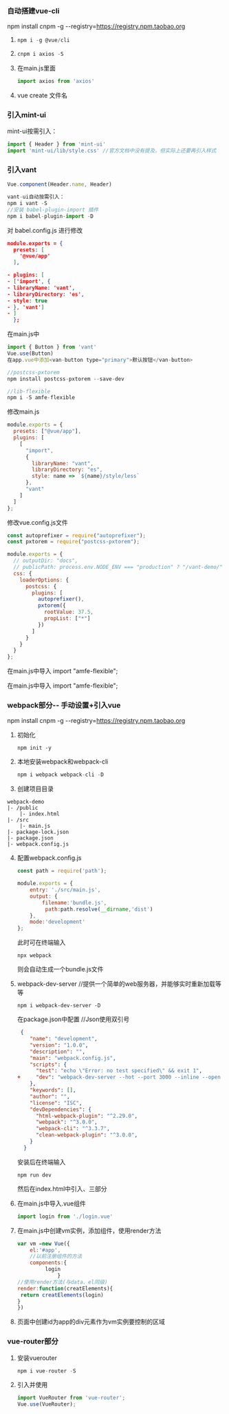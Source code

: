 ### 自动搭建vue-cli

npm install cnpm -g --registry=https://registry.npm.taobao.org

1. ```js
   npm i -g @vue/cli
   ```

2. ```js
   cnpm i axios -S
   ```

3. 在main.js里面

   ```js
   import axios from 'axios'
   ```

4. vue create 文件名


### 引入mint-ui

mint-ui按需引入：

```js
import { Header } from 'mint-ui'
import 'mint-ui/lib/style.css' //官方文档中没有提及，但实际上还要再引入样式
```

### 引入vant

```js
Vue.component(Header.name, Header)

vant-ui自动按需引入：
npm i vant -S
//安装 babel-plugin-import 插件
npm i babel-plugin-import -D
```

对 babel.config.js 进行修改

```json
module.exports = {
  presets: [
    '@vue/app'
  ],

- plugins: [
- ['import', {
- libraryName: 'vant',
- libraryDirectory: 'es',
- style: true
- }, 'vant']
- ]
  };
```

在main.js中

```js
import { Button } from 'vant'
Vue.use(Button)
在app.vue中添加<van-button type="primary">默认按钮</van-button>

//postcss-pxtorem
npm install postcss-pxtorem --save-dev

//lib-flexible
npm i -S amfe-flexible
```

修改main.js

```js
module.exports = {
  presets: ["@vue/app"],
  plugins: [
    [
      "import",
      {
        libraryName: "vant",
        libraryDirectory: "es",
        style: name => `${name}/style/less`
      },
      "vant"
    ]
  ]
};
```

修改vue.config.js文件

```js
const autoprefixer = require("autoprefixer");
const pxtorem = require("postcss-pxtorem");

module.exports = {
  // outputDir: "docs",
  // publicPath: process.env.NODE_ENV === "production" ? "/vant-demo/" : "/",
  css: {
    loaderOptions: {
      postcss: {
        plugins: [
          autoprefixer(),
          pxtorem({
            rootValue: 37.5,
            propList: ["*"]
          })
        ]
      }
    }
  }
};
```

在main.js中导入 import "amfe-flexible";

在main.js中导入 import "amfe-flexible";



### webpack部分-- 手动设置+引入vue

npm install cnpm -g --registry=https://registry.npm.taobao.org

1. 初始化

   ```
   npm init -y
   ```

2. 本地安装webpack和webpack-cli

   ```javascript
   npm i webpack webpack-cli -D
   ```

3. 创建项目目录

```
webpack-demo
|- /public
    |- index.html
|- /src
    |- main.js
|- package-lock.json
|- package.json
|- webpack.config.js
```

4. 配置webpack.config.js

   ```javascript
   const path = require('path');
   
   module.exports = {
       entry: './src/main.js',
       output: {
           filename:'bundle.js',
     		path:path.resolve(__dirname,'dist')
       },
       mode:'development'
   };
   ```

   此时可在终端输入

   ```
   npx webpack
   ```

   则会自动生成一个bundle.js文件

5. webpack-dev-server //提供一个简单的web服务器，并能够实时重新加载等等

   ```
   npm i webpack-dev-server -D
   ```

   在package.json中配置 //Json使用双引号

   ```json
    {
       "name": "development",
       "version": "1.0.0",
       "description": "",
       "main": "webpack.config.js",
       "scripts": {
         "test": "echo \"Error: no test specified\" && exit 1",
   +     "dev": "webpack-dev-server --hot --port 3000 --inline --open --contentBase public",
       },
       "keywords": [],
       "author": "",
       "license": "ISC",
       "devDependencies": {
         "html-webpack-plugin": "^2.29.0",
         "webpack": "^3.0.0",
         "webpack-cli": "^3.3.7",
         "clean-webpack-plugin": "^3.0.0",
       }
     }
   ```

   安装后在终端输入

   ```
   npm run dev
   ```

    然后在index.html中引入<script src='/bundle.js'>即可进行自动加载

6. 安装html-webpack-plugin和clean-webpack-plugin插件

   ```
   npm i html-webpack-plugin -D
   npm i clean-webpack-plugin -D
   ```

   在webpack.config.js中配置

   ```javascript
   const path = require('path');
   + const HtmlWebpackPlugin = require('html-webpack-plugin');
   + const { CleanWebpackPlugin } = require('clean-webpack-plugin');
   
     module.exports = {
       entry: {
         app: './src/main.js'
       },
   +   plugins: [
   +     new HtmlWebpackPlugin({
   +       template:'./public/index.html',
   +     }),
   +     new CleanWebpackPlugin(),
   +   ],
   +   devServer: {
   +     contentBase: './dist',
   +     port: 8000
   +   },
       output: {
         filename: 'bundle.js',
         path: path.resolve(__dirname, 'dist')
       }
     };
   ```

   此时可以把index.html中的<script src='/bundle.js'>注释掉，因为html-webpack-plugin会在内存中根据指定的模板页面，生成一份内存中的首页，同时自动把打包好的bundle注入到页面底部

7. 创建.css文件，在main.js中配置

   ```
   import './css/index.css'
   ```

   安装style-loader和css-loader

   ```javascript
   npm i style-loader css-loader //从右到左安装
   ```

   在webpack.config.js中配置

   ```javascript
   const path = require('path');
   const HtmlWebpackPlugin = require('html-webpack-plugin');
   const { CleanWebpackPlugin } = require('clean-webpack-plugin');
   
   module.exports = {
       entry: './src/main.js',
       output: {
           filename: 'bundle.js',
           path: path.resolve(__dirname, 'dist'),
       },
       plugins: [
           new HtmlWebpackPlugin({
               template:'./public/index.html',
           }),
           new CleanWebpackPlugin(),
       ],
       devServer: {
           contentBase: './dist',
           port: 8000
       },
   +   module: {
   +       rules: [
   +           {
   +               test: /\.css$/,
   +               use: [
   +                   'style-loader',
   +                   'css-loader'
   +               ]
   +           }       
   +       ]
   +   }
   }
   ```


8. 安装处理url的loader

   ```javascript
   npm i url-loader file-loader -D
   ```

   在webpack.config.js配置

   ```javascript
   const path = require('path');
   const HtmlWebpackPlugin = require('html-webpack-plugin');
   const { CleanWebpackPlugin } = require('clean-webpack-plugin');
   
   module.exports = {
       entry: './src/main.js',
       output: {
           filename: 'bundle.js',
           path: path.resolve(__dirname, 'dist'),
       },
       plugins: [
           new HtmlWebpackPlugin({
               template:'./public/index.html',
           }),
           new CleanWebpackPlugin(),
       ],
       devServer: {
           contentBase: './dist',
           port: 8000
       },
      module: {
          rules: [
              {
                  test: /\.css$/,
                  use: [
                      'style-loader',
                      'css-loader'
                  ]
              }，
   +  {
   +    test: /\.(png|jpg|gif)$/,
   +    loader: 'url-loader'
   +  }
          ]
      }
   }
   ```


9. 安装处理字体的loader（存疑）

10. 安装babel

    ```javascript
    npm install -D babel-loader @babel/core @babel/preset-env webpack
    ```

    配置

    ```
    module: {
      rules: [
        {
          test: /\.m?js$/,
          exclude: /(node_modules|bower_components)/,
          use: {
            loader: 'babel-loader',
            options: {
              presets: ['@babel/preset-env']
            }
          }
        }
      ]
    }
    ```
    
    创建名为 .babelrc的新文件来配置 Babel
    
    ```
    { 
      "presets": ["@babel/preset-env"] 
    }
    ```

### vue部分

1. 安装vue

   ```
   npm i vue -S
   ```

2. 安装vue-loader vue-template-compiler

   ```javascript
   npm i vue-loader vue-template-compiler -D
   ```

3. 新增规则

   ```javascript
   {
   test:/\.vue$/,
   loader:['vue-loader']
   }
   ```

4. 添加插件（经常忘记）

   ```javascript
   // webpack.config.js
   const VueLoaderPlugin = require('vue-loader/lib/plugin')
   
   module.exports = {
     module: {
       rules: [
         // ... 其它规则
         {
           test: /\.vue$/,
           loader: 'vue-loader'
         }
       ]
     },
     plugins: [
       // 请确保引入这个插件！
       new VueLoaderPlugin()
     ]
   }
   ```

5. 在main.js中导入vue模块

   ```javascript
   import Vue from 'vue'
   ```

6. 在src下建立具体组件xx.vue，需包含<template></template>、<script></script>、<style></style>三部分

7. 在main.js中导入.vue组件

   ```javascript
   import login from './login.vue'
   ```

8. 在main.js中创建vm实例，添加组件，使用render方法

   ```javascript
   var vm =new Vue({
       el:'#app',
       //以前注册组件的方法
       components:{
   			login
   				}
   //使用render方法(与data、el同级)
   render:function(creatElements){
   	return creatElements(login)
   }
   })
   ```

9. 页面中创建id为app的div元素作为vm实例要控制的区域

### vue-router部分

1. 安装vuerouter

   ```javascript
   npm i vue-router -S
   ```

2. 引入并使用

   ```javascript
   import VueRouter from 'vue-router';
   Vue.use(VueRouter);
   ```

   